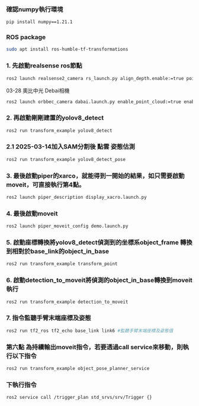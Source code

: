 ### 確認numpy執行環境
```bash
pip install numpy==1.21.1
```
### ROS package
```bash
sudo apt install ros-humble-tf-transformations

```
### 1. 先啟動realsense ros節點
```bash
ros2 launch realsense2_camera rs_launch.py align_depth.enable:=true pointcloud.enable:=true
```
03-28 奧比中光 Debai相機
```bash
ros2 launch orbbec_camera dabai.launch.py enable_point_cloud:=true enable_colored_point_cloud:=true  align_mode:=HW
```
### 2. 再啟動剛剛建置的yolov8_detect
```bash
ros2 run transform_example yolov8_detect
```
### 2.1 2025-03-14加入SAM分割後 點雲 姿態估測
```bash
ros2 run transform_example yolov8_detect_pose
```
### 3. 最後啟動piper的xarco，就能得到一開始的結果，如只需要啟動moveit，可直接執行第4點。
```bash
ros2 launch piper_description display_xacro.launch.py
```
### 4. 最後啟動moveit
```bash
ros2 launch piper_moveit_config demo.launch.py
```
### 5. 啟動座標轉換將yolov8_detect偵測到的坐標系object_frame 轉換到相對於base_link的object_in_base
```bash
ros2 run transform_example transform_point
```
### 6. 啟動detection_to_moveit將偵測的object_in_base轉換到moveit執行
```bash
ros2 run transform_example detection_to_moveit
```
### 7. 指令監聽手臂末端座標及姿態
```bash
ros2 run tf2_ros tf2_echo base_link link6 #監聽手臂末端座標及姿態值
```

### 第六點 為持續輸出moveit指令，若要透過call service來移動，則執行以下指令
```bash
ros2 run transform_example object_pose_planner_service 
```
### 下執行指令

```bash
ros2 service call /trigger_plan std_srvs/srv/Trigger {}
```
